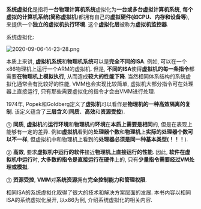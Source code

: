 **系统虚拟化**是指将**一台物理计算机系统**虚拟化为**一台或多台虚拟计算机系统**, **每个虚拟的计算机系统(简称虚拟机**)都拥有自己的**虚拟硬件(如CPU、内存和设备等**), 来提供一个**独立的虚拟机执行环境**. 这个**虚拟化层**被称为**虚拟机监控器**. 

系统虚拟化:

![2020-09-06-14-23-28.png](./images/2020-09-06-14-23-28.png)

本质上来讲, **虚拟机系统**和**物理机系统**可以是**完全不同的ISA**. 例如, 可以在一个x86物理机上运行一个ARM的虚拟机. 但是, **不同的ISA**使得**虚拟机的每一条指令**都需要**在物理机上模拟执行**, 从而造成**较大的性能下降**. 当然相同体系结构的系统虚拟化通常会有比较好的性能, VMM也会实现比较简单, 虚拟机大部分指令可在处理器上直接运行, 只有那些需要虚拟化的指令才会由VMM进行处理.

1974年, Popek和Goldberg定义了**虚拟机**可以看作是**物理机的一种高效隔离的复制**. 该定义蕴含了**三层含义**(**同质**、**高效**和**资源受控**). 

⓵ **同质**, **虚拟机**的**运行环境**和**物理机**的**环境**在**本质上需要是相同**的, 但是在表现上能够有一定的差异. 例如**虚拟机**看到的**处理器个数**和**物理机**上**实际的处理器个数可以不一样**, 但虚拟机中和物理机上看到的**处理器必须是同一种基本类型(！！！**). 

⓶ **高效**, 要求**虚拟机中运行的软件**接近**物理机上直接运行的性能**. 因此, **软件在虚拟机中运行**时, **大多数的指令是直接运行在硬件**上的, 只有**少量指令需要经过VM处理或模拟**. 

⓷ **资源受控**, **VMM**对**系统资源**拥有**完全控制能力和管理权限**. 

相同ISA的系统虚拟化取得了很大的技术和解决方案层面的发展. 本书内容以相同ISA的系统虚拟化展开, 以x86为例, 介绍系统虚拟化的相关内容.
